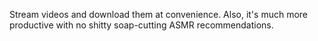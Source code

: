 Stream videos and download them at convenience. 
Also, it's much more productive with no shitty soap-cutting ASMR recommendations. 